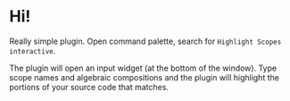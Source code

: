 # Hi!

Really simple plugin. Open command palette, search for `Highlight Scopes interactive`. 

The plugin will open an input widget (at the bottom of the window). Type scope names and algebraic compositions and the plugin will highlight the portions of your source code that matches.

